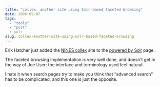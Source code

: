 ```yaml
---
title: "collex: another site using Solr-based faceted browsing"
date: 2006-09-07
tags: 
  - "tools"
  - "post"
  - solr
slug: collex-another-site-using-solr-based-faceted-browsing
---
```


Erik Hatcher just added the [NINES collex](http://www.nines.org/collex) site to the [powered by Solr](http://wiki.apache.org/solr/PublicServers) page.

The faceted browsing implementation is very well done, and doesn't get in the way of Joe User: the interface and terminology used feel natural.

I hate it when search pages try to make you think that "advanced search" has to be complicated, and this one is just the opposite.
